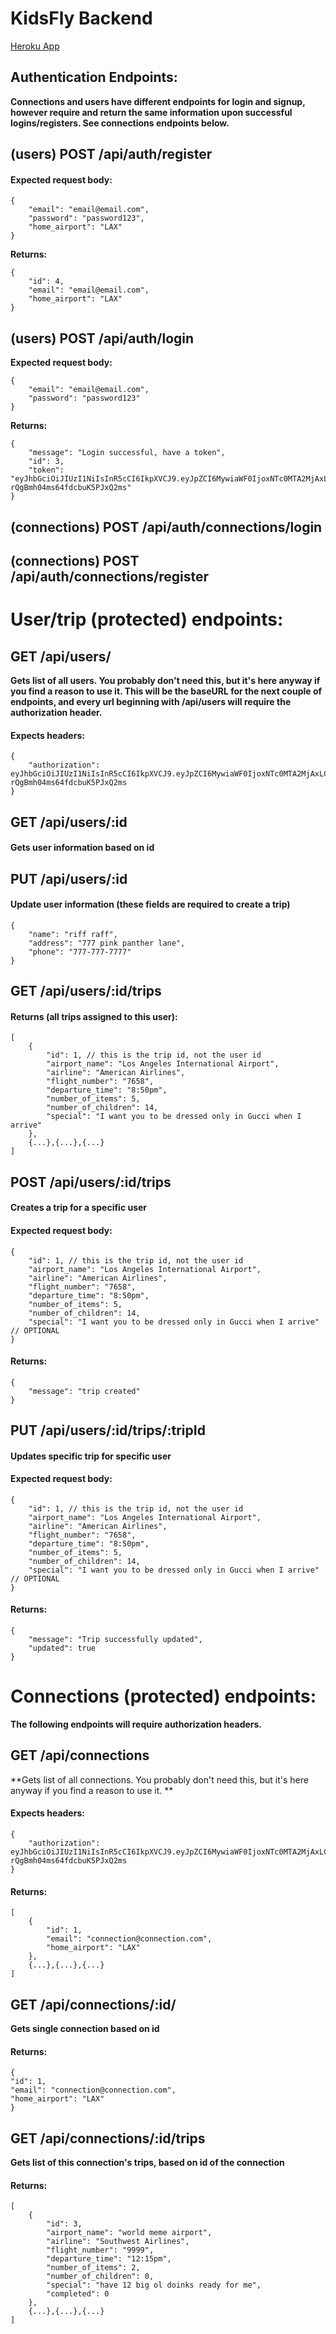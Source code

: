 # KidsFly Backend

[Heroku App](https://kidsfly-be-dakotah.herokuapp.com/)

## Authentication Endpoints:

**Connections and users have different endpoints for login and signup, however require and return the same information upon successful logins/registers. See connections endpoints below.**

## (users) **POST** /api/auth/register

#### Expected request body:

    {
        "email": "email@email.com",
        "password": "password123",
        "home_airport": "LAX"
    }

**Returns:**

    {
        "id": 4,
        "email": "email@email.com",
        "home_airport": "LAX"
    }

## (users) **POST** /api/auth/login

**Expected request body:**

    {
        "email": "email@email.com",
        "password": "password123"
    }

**Returns:**

    {
        "message": "Login successful, have a token",
        "id": 3,
        "token": "eyJhbGciOiJIUzI1NiIsInR5cCI6IkpXVCJ9.eyJpZCI6MywiaWF0IjoxNTc0MTA2MjAxLCJleHAiOjE1NzQxOTI2MDF9.2e86pVoODyESq7hq-rQgBmh04ms64fdcbuK5PJxQ2ms"
    }

## (connections) **POST** /api/auth/connections/login

## (connections) **POST** /api/auth/connections/register

# User/trip (protected) endpoints:

## **GET** /api/users/

**Gets list of all users. You probably don't need this, but it's here anyway if you find a reason to use it. This will be the baseURL for the next couple of endpoints, and every url beginning with /api/users will require the authorization header.**

#### Expects headers:

    {
        "authorization": eyJhbGciOiJIUzI1NiIsInR5cCI6IkpXVCJ9.eyJpZCI6MywiaWF0IjoxNTc0MTA2MjAxLCJleHAiOjE1NzQxOTI2MDF9.2e86pVoODyESq7hq-rQgBmh04ms64fdcbuK5PJxQ2ms
    }

## **GET** /api/users/:id

#### Gets user information based on id

## **PUT** /api/users/:id

#### Update user information (these fields are required to create a trip)

    {
        "name": "riff raff",
        "address": "777 pink panther lane",
        "phone": "777-777-7777"
    }

## **GET** /api/users/:id/trips

#### Returns (all trips assigned to this user):

    [
        {
            "id": 1, // this is the trip id, not the user id
            "airport_name": "Los Angeles International Airport",
            "airline": "American Airlines",
            "flight_number": "7658",
            "departure_time": "8:50pm",
            "number_of_items": 5,
            "number_of_children": 14,
            "special": "I want you to be dressed only in Gucci when I arrive"
        },
        {...},{...},{...}
    ]

## **POST** /api/users/:id/trips

#### Creates a trip for a specific user

#### Expected request body:

    {
        "id": 1, // this is the trip id, not the user id
        "airport_name": "Los Angeles International Airport",
        "airline": "American Airlines",
        "flight_number": "7658",
        "departure_time": "8:50pm",
        "number_of_items": 5,
        "number_of_children": 14,
        "special": "I want you to be dressed only in Gucci when I arrive" // OPTIONAL
    }

#### Returns:

    {
        "message": "trip created"
    }

## **PUT** /api/users/:id/trips/:tripId

#### Updates specific trip for specific user

#### Expected request body:

    {
        "id": 1, // this is the trip id, not the user id
        "airport_name": "Los Angeles International Airport",
        "airline": "American Airlines",
        "flight_number": "7658",
        "departure_time": "8:50pm",
        "number_of_items": 5,
        "number_of_children": 14,
        "special": "I want you to be dressed only in Gucci when I arrive" // OPTIONAL
    }

#### Returns:

    {
        "message": "Trip successfully updated",
        "updated": true
    }

# Connections (protected) endpoints:

**The following endpoints will require authorization headers.**

## **GET** /api/connections

**Gets list of all connections. You probably don't need this, but it's here anyway if you find a reason to use it. **

#### Expects headers:

    {
        "authorization": eyJhbGciOiJIUzI1NiIsInR5cCI6IkpXVCJ9.eyJpZCI6MywiaWF0IjoxNTc0MTA2MjAxLCJleHAiOjE1NzQxOTI2MDF9.2e86pVoODyESq7hq-rQgBmh04ms64fdcbuK5PJxQ2ms
    }

#### Returns:

    [
        {
            "id": 1,
            "email": "connection@connection.com",
            "home_airport": "LAX"
        },
        {...},{...},{...}
    ]

## **GET** /api/connections/:id/

**Gets single connection based on id**

#### Returns:

    {
    "id": 1,
    "email": "connection@connection.com",
    "home_airport": "LAX"
    }

## **GET** /api/connections/:id/trips

**Gets list of this connection's trips, based on id of the connection**

#### Returns:

    [
        {
            "id": 3,
            "airport_name": "world meme airport",
            "airline": "Southwest Airlines",
            "flight_number": "9999",
            "departure_time": "12:15pm",
            "number_of_items": 2,
            "number_of_children": 0,
            "special": "have 12 big ol doinks ready for me",
            "completed": 0
        },
        {...},{...},{...}
    ]
